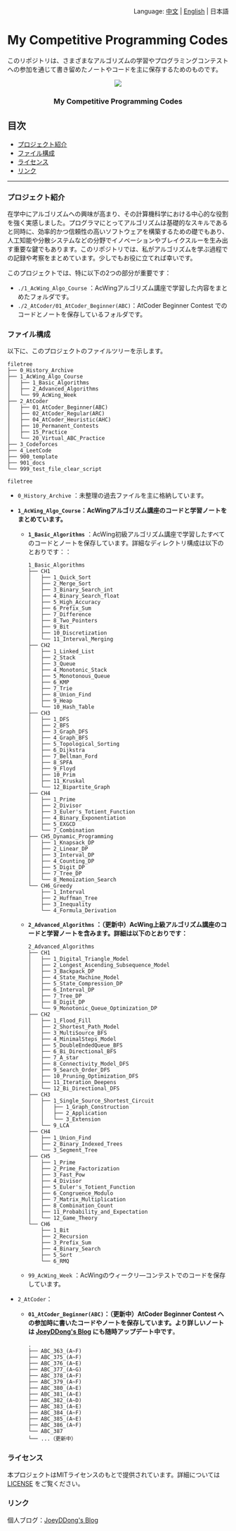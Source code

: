 <div align="right">
  Language:
  <a title="中文" href="../README.md">中文</a> | 
  <a title="English" href="README_en.md">English</a> | 
  日本語
</div>


# My Competitive Programming Codes

このリポジトリは、さまざまなアルゴリズムの学習やプログラミングコンテストへの参加を通じて書き留めたノートやコードを主に保存するためのものです。

<p align="center">
  <a href="https://github.com/weiweiweidong/My_Competitive_Programming_Codes">
    <img src="https://my-markdown-picture-bedding.oss-ap-northeast-1.aliyuncs.com/uPic/2025-01-05/Cover_Algorithm.jpeg">
  </a>
  <h3 align="center">My Competitive Programming Codes</h3>
</p>


## 目次

- [プロジェクト紹介](#プロジェクト紹介) 
- [ファイル構成](#ファイル構成) 
- [ライセンス](#ライセンス)
- [リンク](#リンク)

****

### プロジェクト紹介

在学中にアルゴリズムへの興味が高まり、その計算機科学における中心的な役割を強く実感しました。プログラマにとってアルゴリズムは基礎的なスキルであると同時に、効率的かつ信頼性の高いソフトウェアを構築するための礎でもあり、人工知能や分散システムなどの分野でイノベーションやブレイクスルーを生み出す重要な鍵でもあります。このリポジトリでは、私がアルゴリズムを学ぶ過程での記録や考察をまとめています。少しでもお役に立てれば幸いです。 

このプロジェクトでは、特に以下の2つの部分が重要です： 

- `./1_AcWing_Algo_Course` ：AcWingアルゴリズム講座で学習した内容をまとめたフォルダです。 
- `./2_AtCoder/01_AtCoder_Beginner(ABC)`：AtCoder Beginner Contest でのコードとノートを保存しているフォルダです。

### ファイル構成 

以下に、このプロジェクトのファイルツリーを示します。

```
filetree 
├── 0_History_Archive
├── 1_AcWing_Algo_Course
│   ├── 1_Basic_Algorithms
│   ├── 2_Advanced_Algorithms
│   └── 99_AcWing_Week
├── 2_AtCoder
│   ├── 01_AtCoder_Beginner(ABC)
│   ├── 02_AtCoder_Regular(ARC)
│   ├── 04_AtCoder_Heuristic(AHC)
│   ├── 10_Permanent_Contests
│   ├── 15_Practice
│   └── 20_Virtual_ABC_Practice
├── 3_Codeforces
├── 4_LeetCode
├── 900_template
├── 901_docs
└── 999_test_file_clear_script
```

`filetree`

- `0_History_Archive` ：未整理の過去ファイルを主に格納しています。

- **`1_AcWing_Algo_Course`：AcWingアルゴリズム講座のコードと学習ノートをまとめています。**

  - **`1_Basic_Algorithms`** ：AcWing初級アルゴリズム講座で学習したすべてのコードとノートを保存しています。詳細なディレクトリ構成は以下のとおりです：：

    ```
    1_Basic_Algorithms
    ├── CH1
    │   ├── 1_Quick_Sort
    │   ├── 2_Merge_Sort
    │   ├── 3_Binary_Search_int
    │   ├── 4_Binary_Search_float
    │   ├── 5_High_Accuracy
    │   ├── 6_Prefix_Sum
    │   ├── 7_Difference
    │   ├── 8_Two_Pointers
    │   ├── 9_Bit
    │   ├── 10_Discretization
    │   └── 11_Interval_Merging
    ├── CH2
    │   ├── 1_Linked_List
    │   ├── 2_Stack
    │   ├── 3_Queue
    │   ├── 4_Monotonic_Stack
    │   ├── 5_Monotonous_Queue
    │   ├── 6_KMP
    │   ├── 7_Trie
    │   ├── 8_Union_Find
    │   ├── 9_Heap
    │   └── 10_Hash_Table
    ├── CH3
    │   ├── 1_DFS
    │   ├── 2_BFS
    │   ├── 3_Graph_DFS
    │   ├── 4_Graph_BFS
    │   ├── 5_Topological_Sorting
    │   ├── 6_Dijkstra
    │   ├── 7_Bellman_Ford
    │   ├── 8_SPFA
    │   ├── 9_Floyd
    │   ├── 10_Prim
    │   ├── 11_Kruskal
    │   └── 12_Bipartite_Graph
    ├── CH4
    │   ├── 1_Prime
    │   ├── 2_Divisor
    │   ├── 3_Euler's_Totient_Function
    │   ├── 4_Binary_Exponentiation
    │   ├── 5_EXGCD
    │   └── 7_Combination
    ├── CH5_Dynamic_Programming
    │   ├── 1_Knapsack_DP
    │   ├── 2_Linear_DP
    │   ├── 3_Interval_DP
    │   ├── 4_Counting_DP
    │   ├── 5_Digit_DP
    │   ├── 7_Tree_DP
    │   └── 8_Memoization_Search
    └── CH6_Greedy
        ├── 1_Interval
        ├── 2_Huffman_Tree
        ├── 3_Inequality
        └── 4_Formula_Derivation
    ```

  - **`2_Advanced_Algorithms` ：（更新中）AcWing上級アルゴリズム講座のコードと学習ノートを含みます。詳細は以下のとおりです：**

    ```
    2_Advanced_Algorithms
    ├── CH1
    │   ├── 1_Digital_Triangle_Model
    │   ├── 2_Longest_Ascending_Subsequence_Model
    │   ├── 3_Backpack_DP
    │   ├── 4_State_Machine_Model
    │   ├── 5_State_Compression_DP
    │   ├── 6_Interval_DP
    │   ├── 7_Tree_DP
    │   ├── 8_Digit_DP
    │   └── 9_Monotonic_Queue_Optimization_DP
    ├── CH2
    │   ├── 1_Flood_Fill
    │   ├── 2_Shortest_Path_Model
    │   ├── 3_MultiSource_BFS
    │   ├── 4_MinimalSteps_Model
    │   ├── 5_DoubleEndedQueue_BFS
    │   ├── 6_Bi_Directional_BFS
    │   ├── 7_A_star
    │   ├── 8_Connectivity_Model_DFS
    │   ├── 9_Search_Order_DFS
    │   ├── 10_Pruning_Optimization_DFS
    │   ├── 11_Iteration_Deepens
    │   └── 12_Bi_Directional_DFS
    ├── CH3
    │   ├── 1_Single_Source_Shortest_Circuit
    │   │   ├── 1_Graph_Construction
    │   │   ├── 2_Application
    │   │   └── 3_Extension
    │   └── 9_LCA
    ├── CH4
    │   ├── 1_Union_Find
    │   ├── 2_Binary_Indexed_Trees
    │   └── 3_Segment_Tree
    ├── CH5
    │   ├── 1_Prime
    │   ├── 2_Prime_Factorization
    │   ├── 3_Fast_Pow
    │   ├── 4_Divisor
    │   ├── 5_Euler's_Totient_Function
    │   ├── 6_Congruence_Modulo
    │   ├── 7_Matrix_Multiplication
    │   ├── 8_Combination_Count
    │   ├── 11_Probability_and_Expectation
    │   └── 12_Game_Theory
    └── CH6
        ├── 1_Bit
        ├── 2_Recursion
        ├── 3_Prefix_Sum
        ├── 4_Binary_Search
        ├── 5_Sort
        └── 6_RMQ
    ```

  - `99_AcWing_Week` ：AcWingのウィークリ―コンテストでのコードを保存しています。

- `2_AtCoder`：

  - **`01_AtCoder_Beginner(ABC)`：（更新中）AtCoder Beginner Contest への参加時に書いたコードやノートを保存しています。より詳しいノートは [JoeyDDong's Blog](https://joeyddong.top/) にも随時アップデート中です**。

    ```
    .
    ├── ABC_363_(A~F)
    ├── ABC_375_(A~F)
    ├── ABC_376_(A~E)
    ├── ABC_377_(A~G)
    ├── ABC_378_(A~F)
    ├── ABC_379_(A~F)
    ├── ABC_380_(A~E)
    ├── ABC_381_(A~E)
    ├── ABC_382_(A~D)
    ├── ABC_383_(A~E)
    ├── ABC_384_(A~F)
    ├── ABC_385_(A~E)
    ├── ABC_386_(A~F)
    └── ABC_387
    └── ...（更新中）
    ```

### ライセンス 

本プロジェクトはMITライセンスのもとで提供されています。詳細については [LICENSE](../LICENSE) をご覧ください。 

### リンク

個人ブログ：[JoeyDDong's Blog](https://joeyddong.top/)